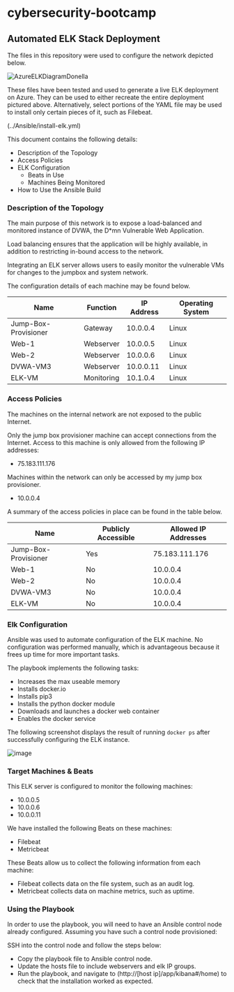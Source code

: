 # cybersecurity-bootcamp
## Automated ELK Stack Deployment

The files in this repository were used to configure the network depicted below.

![AzureELKDiagramDonella](https://user-images.githubusercontent.com/80011567/122502103-f7544700-cfc3-11eb-9b1d-39d960d61f6c.png)

These files have been tested and used to generate a live ELK deployment on Azure. They can be used to either recreate the entire deployment pictured above. Alternatively, select portions of the YAML file may be used to install only certain pieces of it, such as Filebeat.

  (../Ansible/install-elk.yml)

This document contains the following details:
- Description of the Topology
- Access Policies
- ELK Configuration
  - Beats in Use
  - Machines Being Monitored
- How to Use the Ansible Build


### Description of the Topology

The main purpose of this network is to expose a load-balanced and monitored instance of DVWA, the D*mn Vulnerable Web Application.

Load balancing ensures that the application will be highly available, in addition to restricting in-bound access to the network.

Integrating an ELK server allows users to easily monitor the vulnerable VMs for changes to the jumpbox and system network.

The configuration details of each machine may be found below.

| Name                 | Function   | IP Address | Operating System |
|----------------------|------------|------------|------------------|
| Jump-Box-Provisioner | Gateway    | 10.0.0.4   | Linux            |
| Web-1                | Webserver  | 10.0.0.5   | Linux            |
| Web-2                | Webserver  | 10.0.0.6   | Linux            |
| DVWA-VM3             | Webserver  | 10.0.0.11  | Linux            |
| ELK-VM               | Monitoring | 10.1.0.4   | Linux            |

### Access Policies

The machines on the internal network are not exposed to the public Internet. 

Only the jump box provisioner machine can accept connections from the Internet. Access to this machine is only allowed from the following IP addresses:
- 75.183.111.176

Machines within the network can only be accessed by my jump box provisioner.
- 10.0.0.4

A summary of the access policies in place can be found in the table below.

| Name                 | Publicly Accessible | Allowed IP Addresses |
|----------------------|---------------------|----------------------|
| Jump-Box-Provisioner | Yes                 | 75.183.111.176       |
| Web-1                | No                  | 10.0.0.4             |
| Web-2                | No                  | 10.0.0.4             |
| DVWA-VM3             | No                  | 10.0.0.4             |
| ELK-VM               | No                  | 10.0.0.4             |

### Elk Configuration

Ansible was used to automate configuration of the ELK machine. No configuration was performed manually, which is advantageous because it frees up time for more important tasks.

The playbook implements the following tasks:
- Increases the max useable memory
- Installs docker.io
- Installs pip3
- Installs the python docker module
- Downloads and launches a docker web container
- Enables the docker service

The following screenshot displays the result of running `docker ps` after successfully configuring the ELK instance.

![image](https://user-images.githubusercontent.com/80011567/122502046-d986e200-cfc3-11eb-99ae-515a683e1d96.png)

### Target Machines & Beats
This ELK server is configured to monitor the following machines:
- 10.0.0.5
- 10.0.0.6
- 10.0.0.11

We have installed the following Beats on these machines:
- Filebeat
- Metricbeat

These Beats allow us to collect the following information from each machine:
- Filebeat collects data on the file system, such as an audit log.
- Metricbeat collects data on machine metrics, such as uptime.

### Using the Playbook
In order to use the playbook, you will need to have an Ansible control node already configured. Assuming you have such a control node provisioned: 

SSH into the control node and follow the steps below:
- Copy the playbook file to Ansible control node.
- Update the hosts file to include webservers and elk IP groups. 
- Run the playbook, and navigate to (http://[host ip]/app/kibana#/home) to check that the installation worked as expected.
